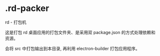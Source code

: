 
# .rd-packer

rd - 打包机

这是打包 rd 桌面应用的打包文件夹、是采用双 package.json 的方式处理依赖和资源。

会将 src 中打包输出到本目录, 再利用 electron-builder 打包应用程序。

